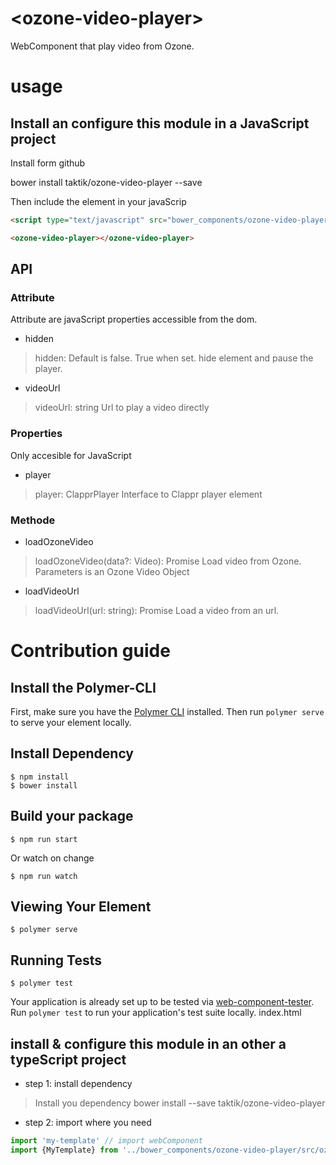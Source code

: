 # \<ozone-video-player\>

WebComponent that play video from Ozone.

# usage


## Install an configure this module in a JavaScript project

Install form github

bower install  taktik/ozone-video-player --save

Then include the element in your javaScrip

```html
<script type="text/javascript" src="bower_components/ozone-video-player/dist/ozone-video-player.js"></script></body>

<ozone-video-player></ozone-video-player>
```


## API

### Attribute
Attribute are javaScript properties accessible from the dom.

* hidden

> hidden: Default is false. True when set.
> hide element and pause the player.

* videoUrl

> videoUrl: string
> Url to play a video directly

### Properties

Only accesible for JavaScript

* player

> player: ClapprPlayer
> Interface to Clappr player element


### Methode

* loadOzoneVideo

> loadOzoneVideo(data?: Video): Promise<void>
> Load video from Ozone.
> Parameters is an Ozone Video Object

* loadVideoUrl
> loadVideoUrl(url: string): Promise<void>
> Load a video from an url.


# Contribution guide

## Install the Polymer-CLI

First, make sure you have the [Polymer CLI](https://www.npmjs.com/package/polymer-cli) installed. Then run `polymer serve` to serve your element locally.

## Install Dependency

```
$ npm install
$ bower install
```

## Build your package

```
$ npm run start
```
Or watch on change
```
$ npm run watch
```


## Viewing Your Element

```
$ polymer serve
```

## Running Tests

```
$ polymer test
```

Your application is already set up to be tested via [web-component-tester](https://github.com/Polymer/web-component-tester). Run `polymer test` to run your application's test suite locally.
index.html

## install & configure this module in an other a typeScript project


- step 1: install dependency

> Install you dependency
> bower install --save taktik/ozone-video-player

- step 2: import where you need
```typescript
import 'my-template' // import webComponent
import {MyTemplate} from '../bower_components/ozone-video-player/src/ozone-video-player' // import type
```

